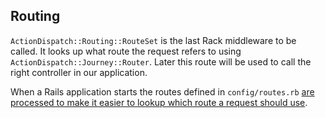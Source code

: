 ## Routing

`ActionDispatch::Routing::RouteSet` is the last Rack middleware to be called. It looks up what route the request refers to using `ActionDispatch::Journey::Router`. Later this route will be used to call the right controller in our application.

When a Rails application starts the routes defined in `config/routes.rb` [are processed to make it easier to lookup which route a request should use](https://www.youtube.com/watch?v=5hKkkQMOj3c).
